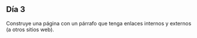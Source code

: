## Día 3

Construye una página con un párrafo que tenga enlaces internos y externos (a otros sitios web).
